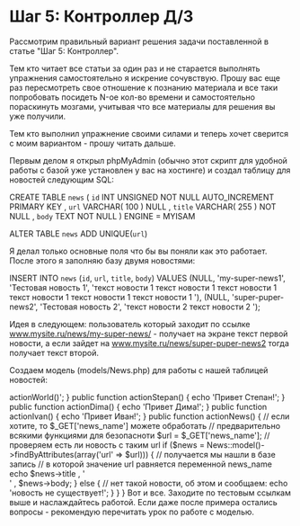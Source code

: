 # Шаг 5: Контроллер Д/З

Рассмотрим правильный вариант решения задачи поставленной в статье "Шаг 5: Контроллер".


Тем кто читает все статьи за один раз и не старается выполнять упражнения самостоятельно я искрение сочувствую. Прошу вас еще раз пересмотреть свое отношение к познанию материала и все таки попробовать посидеть N-ое кол-во времени и самостоятельно пораскинуть мозгами, учитывая что все материалы для решения вы уже получили.

Тем кто выполнил упражнение своими силами и теперь хочет сверится с моим вариантом - прошу читать дальше.

Первым делом я открыл phpMyAdmin (обычно этот скрипт для удобной работы с базой уже установлен у вас на хостинге) и создал таблицу для новостей следующим SQL:

 CREATE TABLE `news` (
`id` INT UNSIGNED NOT NULL AUTO_INCREMENT PRIMARY KEY ,
`url` VARCHAR( 100 ) NULL ,
`title` VARCHAR( 255 ) NOT NULL ,
`body` TEXT NOT NULL
) ENGINE = MYISAM

ALTER TABLE `news` ADD UNIQUE(`url`)



Я делал только основные поля что бы вы поняли как это работает. После этого я заполняю базу двумя новостями:

INSERT  INTO `news` (`id`, `url`, `title`, `body`) VALUES (NULL,  'my-super-news1', 'Тестовая новость 1', 'текст новости 1 текст новости 1  текст новости 1 текст новости 1 текст новости 1 текст новости 1 '),  (NULL, 'super-puper-news2', 'Тестовая новость 2', 'текст новости 2 текст  новости 2 ');



Идея в следующем: пользователь который заходит по ссылке www.mysite.ru/news/my-super-news/ - получает на экране текст первой новости, а если зайдет на www.mysite.ru/news/super-puper-news2 тогда получает текст второй.

Создаем модель (models/News.php) для работы с нашей таблицей новостей:

<?php
class News extends CActiveRecord
{
    public static function model($className=__CLASS__)
    {
        return parent::model($className);
    }
    public function tableName()
    {
        return 'news';
    }
}

Модернизируем наш контроллер под работу с базой (controllers/HelloController.php)

<?php
class HelloController extends CController
{
   public function actionWorld()
   {
       echo 'Привет от HelloController->actionWorld()';
   }
   public function actionStepan()
   {
       echo 'Привет Степан!';
   }
   public function actionDima()
   {
       echo 'Привет Дима!';
   }
   public function actionIvan()
   {
       echo 'Привет Иван!';
   }  
   public function actionNews()
   {
         // если хотите, то $_GET['news_name'] можете обработать
         // предварительно всякими функциями для безопасноти
      $url = $_GET['news_name'];
      // проверяем есть ли новость с таким url
      if ($news = News::model()->findByAttributes(array('url' => $url))) {
          // получается мы нашли в базе запись
          // в которой значение url равняется переменной news_name
          echo $news->title ,  '<br>' , $news->body;
      } else {
          // нет такой новости, об этом и сообщаем:
        echo 'новость не существует!';
      }
   }
}

Вот и все. Заходите по тестовым ссылкам выше и наслаждайтесь работой.
Если даже после примера остались вопросы - рекомендую перечитать урок по работе с моделью.

